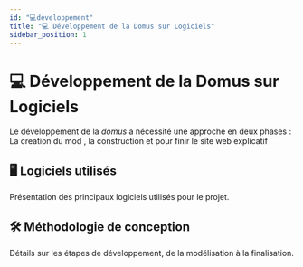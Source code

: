 ```yaml
---
id: "💻developpement"
title: "💻 Développement de la Domus sur Logiciels"
sidebar_position: 1
---
```


# 💻 Développement de la Domus sur Logiciels

Le développement de la *domus* a nécessité une approche en deux phases : La creation du mod , la construction et pour finir le site web explicatif

## 🖥 Logiciels utilisés
Présentation des principaux logiciels utilisés pour le projet.

## 🛠 Méthodologie de conception
Détails sur les étapes de développement, de la modélisation à la finalisation.

